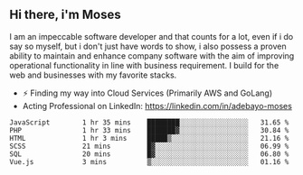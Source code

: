 ## Hi there, i'm Moses

I am an impeccable software developer and that counts for a lot, even if i do say so myself, but i don't just have words to show, i also possess a proven ability to maintain and enhance company software with the aim of improving operational functionality in line with business requirement. I build for the web and businesses with my favorite stacks.
- ⚡ Finding my way into Cloud Services (Primarily AWS and GoLang)
- Acting Professional on LinkedIn: https://linkedin.com/in/adebayo-moses

<!--START_SECTION:waka-->

```text
JavaScript        1 hr 35 mins    ████████░░░░░░░░░░░░░░░░░   31.65 %
PHP               1 hr 33 mins    ███████▓░░░░░░░░░░░░░░░░░   30.84 %
HTML              1 hr 3 mins     █████▒░░░░░░░░░░░░░░░░░░░   21.16 %
SCSS              21 mins         █▓░░░░░░░░░░░░░░░░░░░░░░░   06.99 %
SQL               20 mins         █▓░░░░░░░░░░░░░░░░░░░░░░░   06.80 %
Vue.js            3 mins          ▒░░░░░░░░░░░░░░░░░░░░░░░░   01.16 %
```

<!--END_SECTION:waka-->
